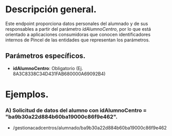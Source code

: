 # Descripción general.

Este endpoint proporciona datos personales del alumnado y de sus responsables a partir del parámetro *idAlumnoCentro*, por lo que está orientado a aplicaciones consumidoras que conocen identificadores internos de Pincel de las entidades que representan los parámetros.

## Parámetros específicos.

* **idAlumnoCentro**: Obligatorio (Ej. 8A3C8338C34D431FAB680000A69092B4)

# Ejemplos.
### A) Solicitud de datos del alumno con idAlumnoCentro = "ba9b30a22d884b60ba19000c86f9e462".
* /gestionacadcentros/alumnado/ba9b30a22d884b60ba19000c86f9e462


